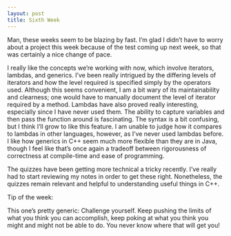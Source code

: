 ```yaml
---
layout: post
title: Sixth Week
---
```


Man, these weeks seem to be blazing by fast. I’m glad I didn’t have to worry about a project this week because of the test coming up next week, so that was certainly a nice change of pace.

I really like the concepts we’re working with now, which involve iterators, lambdas, and generics. I’ve been really intrigued by the differing levels of iterators and how the level required is specified simply by the operators used. Although this seems convenient, I am a bit wary of its maintainability and clearness; one would have to manually document the level of iterator required by a method. Lambdas have also proved really interesting, especially since I have never used them. The ability to capture variables and then pass the function around is fascinating. The syntax is a bit confusing, but I think I’ll grow to like this feature. I am unable to judge how it compares to lambdas in other languages, however, as I’ve never used lambdas before. I like how generics in C++ seem much more flexible than they are in Java, though I feel like that’s once again a tradeoff between rigorousness of correctness at compile-time and ease of programming. 

The quizzes have been getting more technical a tricky recently. I’ve really had to start reviewing my notes in order to get these right. Nonetheless, the quizzes remain relevant and helpful to understanding useful things in C++.

Tip of the week:

This one’s pretty generic: Challenge yourself. Keep pushing the limits of what you think you can accomplish, keep poking at what you think you might and might not be able to do. You never know where that will get you!
